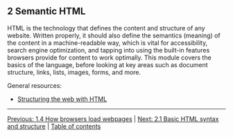 ## 2 Semantic HTML

HTML is the technology that defines the content and structure of any website. Written properly, it should also define the semantics (meaning) of the content in a machine-readable way, which is vital for accessibility, search engine optimization, and tapping into using the built-in features browsers provide for content to work optimally. This module covers the basics of the language, before looking at key areas such as document structure, links, lists, images, forms, and more.

General resources:

- [Structuring the web with HTML](https://developer.mozilla.org/docs/Learn/HTML)

---

[Previous: 1.4 How browsers load webpages](/curriculum/2-core/1-web-standards-and-html/1-4-how-browsers-load-webpages.md) | [Next: 2.1 Basic HTML syntax and structure](/curriculum/2-core/1-web-standards-and-html/2-1-basic-html-syntax-and-structure.md) | [Table of contents](/TOC.md)

